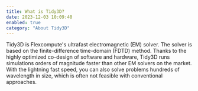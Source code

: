 ```yaml
---
title: What is Tidy3D?
date: 2023-12-03 10:09:40
enabled: true
category: "About Tidy3D"
---
```

<div><div>Tidy3D is Flexcompute's ultrafast electromagnetic (EM) solver. The solver is based on the finite-difference time-domain (FDTD) method. Thanks to the highly optimized co-design of software and hardware, Tidy3D runs simulations orders of magnitude faster than other EM solvers on the market. With the lightning fast speed, you can also solve problems hundreds of wavelength in size, which is often not feasible with conventional approaches.</div></div>
